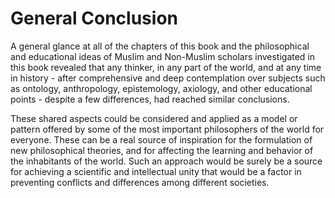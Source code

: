 General Conclusion
==================

A general glance at all of the chapters of this book and the
philosophical and educational ideas of Muslim and Non-Muslim scholars
investigated in this book revealed that any thinker, in any part of the
world, and at any time in history - after comprehensive and deep
contemplation over subjects such as ontology, anthropology,
epistemology, axiology, and other educational points - despite a few
differences, had reached similar conclusions.

These shared aspects could be considered and applied as a model or
pattern offered by some of the most important philosophers of the world
for everyone. These can be a real source of inspiration for the
formulation of new philosophical theories, and for affecting the
learning and behavior of the inhabitants of the world. Such an approach
would be surely be a source for achieving a scientific and intellectual
unity that would be a factor in preventing conflicts and differences
among different societies.


